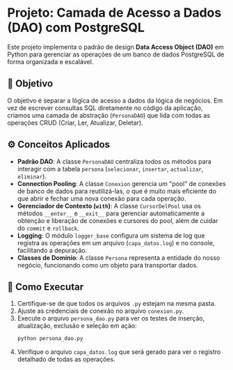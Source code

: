 # Projeto: Camada de Acesso a Dados (DAO) com PostgreSQL

Este projeto implementa o padrão de design **Data Access Object (DAO)** em Python para gerenciar as operações de um banco de dados PostgreSQL de forma organizada e escalável.

## 🎯 Objetivo

O objetivo é separar a lógica de acesso a dados da lógica de negócios. Em vez de escrever consultas SQL diretamente no código da aplicação, criamos uma camada de abstração (`PersonaDAO`) que lida com todas as operações CRUD (Criar, Ler, Atualizar, Deletar).

## ⚙️ Conceitos Aplicados

-   **Padrão DAO**: A classe `PersonaDAO` centraliza todos os métodos para interagir com a tabela `persona` (`selecionar`, `insertar`, `actualizar`, `eliminar`).
-   **Connection Pooling**: A classe `Conexion` gerencia um "pool" de conexões de banco de dados para reutilizá-las, o que é muito mais eficiente do que abrir e fechar uma nova conexão para cada operação.
-   **Gerenciador de Contexto (`with`)**: A classe `CursorDelPool` usa os métodos `__enter__` e `__exit__` para gerenciar automaticamente a obtenção e liberação de conexões e cursores do pool, além de cuidar do `commit` e `rollback`.
-   **Logging**: O módulo `logger_base` configura um sistema de log que registra as operações em um arquivo (`capa_datos.log`) e no console, facilitando a depuração.
-   **Classes de Domínio**: A classe `Persona` representa a entidade do nosso negócio, funcionando como um objeto para transportar dados.

## 🚀 Como Executar

1.  Certifique-se de que todos os arquivos `.py` estejam na mesma pasta.
2.  Ajuste as credenciais de conexão no arquivo `conexion.py`.
3.  Execute o arquivo `persona_dao.py` para ver os testes de inserção, atualização, exclusão e seleção em ação:
    ```bash
    python persona_dao.py
    ```
4.  Verifique o arquivo `capa_datos.log` que será gerado para ver o registro detalhado de todas as operações.